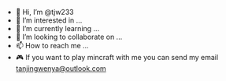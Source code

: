 - 👋 Hi, I’m @tjw233
- 👀 I’m interested in ...
- 🌱 I’m currently learning ...
- 💞️ I’m looking to collaborate on ...
- 📫 How to reach me ...
- 🎮 If you want to play mincraft with me you can send my email tanjingwenya@outlook.com
<!---
tjw233/tjw233 is a ✨ special ✨ repository because its `README.md` (this file) appears on your GitHub profile.
You can click the Preview link to take a look at your changes.
--->
